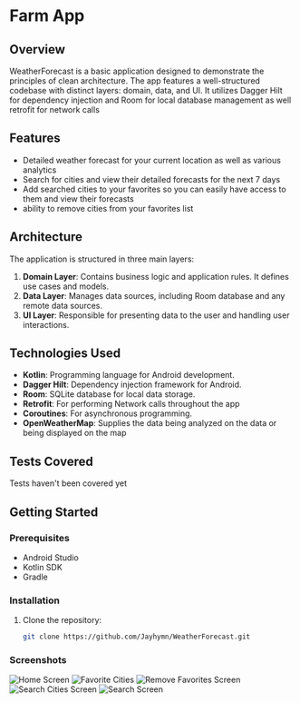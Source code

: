 # Farm App

## Overview

WeatherForecast is a basic application designed to demonstrate the principles of clean architecture. 
The app features a well-structured codebase with distinct layers: domain, data, and UI. 
It utilizes Dagger Hilt for dependency injection and Room for local database management as well retrofit for network calls

## Features

- Detailed weather forecast for your current location as well as various analytics
- Search for cities and view their detailed forecasts for the next 7 days
- Add searched cities to your favorites so you can easily have access to them and view their forecasts
- ability to remove cities from your favorites list

## Architecture

The application is structured in three main layers:

1. **Domain Layer**: Contains business logic and application rules. It defines use cases and models.
2. **Data Layer**: Manages data sources, including Room database and any remote data sources.
3. **UI Layer**: Responsible for presenting data to the user and handling user interactions.

## Technologies Used

- **Kotlin**: Programming language for Android development.
- **Dagger Hilt**: Dependency injection framework for Android.
- **Room**: SQLite database for local data storage.
- **Retrofit**: For performing Network calls throughout the app
- **Coroutines**: For asynchronous programming.
- **OpenWeatherMap**: Supplies the data being analyzed on the data or being displayed on the map

## Tests Covered

Tests haven't been covered yet

## Getting Started

### Prerequisites

- Android Studio
- Kotlin SDK
- Gradle

### Installation

1. Clone the repository:
   ```bash
   git clone https://github.com/Jayhymn/WeatherForecast.git


### Screenshots
![Home Screen](screenshots/HomeScreen.png)
![Favorite Cities](screenshots/FavoriteCities.png)
![Remove Favorites Screen](screenshots/RemoveFavoriteScreen.png)
![Search Cities Screen](screenshots/SearchCitiesScreen.png)
![Search Screen](screenshots/SearchScreen.png)

```
